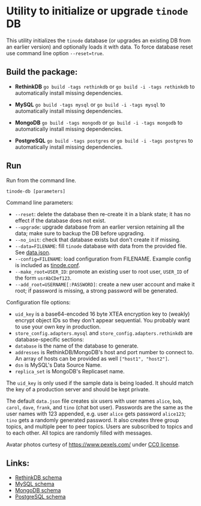 # Utility to initialize or upgrade `tinode` DB

This utility initializes the `tinode` database (or upgrades an existing DB from an earlier version) and optionally loads it with data. To force database reset use command line option `--reset=true`.

## Build the package:

 - **RethinkDB**
  `go build -tags rethinkdb` or `go build -i -tags rethinkdb` to automatically install missing dependencies.

 - **MySQL**
  `go build -tags mysql` or `go build -i -tags mysql` to automatically install missing dependencies.

 - **MongoDB**
  `go build -tags mongodb` or `go build -i -tags mongodb` to automatically install missing dependencies.

 - **PostgreSQL**
  `go build -tags postgres` or `go build -i -tags postgres` to automatically install missing dependencies.


## Run

Run from the command line.

`tinode-db [parameters]`

Command line parameters:
 - `--reset`: delete the database then re-create it in a blank state; it has no effect if the database does not exist.
 - `--upgrade`: upgrade database from an earlier version retaining all the data; make sure to backup the DB before upgrading.
 - `--no_init`: check that database exists but don't create it if missing.
 - `--data=FILENAME`: fill `tinode` database with data from the provided file. See [data.json](data.json).
 - `--config=FILENAME`: load configuration from FILENAME. Example config is included as [tinode.conf](tinode.conf).
 - `--make_root=USER_ID`: promote an existing user to root user, `USER_ID` of the form `usrAbCDef123`.
 - `--add_root=USERNAME[:PASSWORD]`: create a new user account and make it root; if password is missing, a strong password will be generated.

Configuration file options:
 - `uid_key` is a base64-encoded 16 byte XTEA encryption key to (weakly) encrypt object IDs so they don't appear sequential. You probably want to use your own key in production.
 - `store_config.adapters.mysql` and `store_config.adapters.rethinkdb` are database-specific sections:
  - `database` is the name of the database to generate.
  - `addresses` is RethinkDB/MongoDB's host and port number to connect to. An array of hosts can be provided as well `["host1", "host2"]`.
  - `dsn` is MySQL's Data Source Name.
  - `replica_set` is MongoDB's Replicaset name.

The `uid_key` is only used if the sample data is being loaded. It should match the key of a production server and should be kept private.

The default `data.json` file creates six users with user names `alice`, `bob`, `carol`, `dave`, `frank`, and `tino` (chat bot user). Passwords are the same as the user names with 123 appended, e.g. user `alice` gets password `alice123`; `tino` gets a randomly generated password. It also creates three group topics, and multiple peer to peer topics. Users are subscribed to topics and to each other. All topics are randomly filled with messages.

Avatar photos curtesy of https://www.pexels.com/ under [CC0 license](https://www.pexels.com/photo-license/).

## Links:

* [RethinkDB schema](https://github.com/tinode/chat/tree/master/server/db/rethinkdb/schema.md)
* [MySQL schema](https://github.com/tinode/chat/tree/master/server/db/mysql/schema.sql)
* [MongoDB schema](https://github.com/tinode/chat/tree/master/server/db/mongodb/schema.md)
* [PostgreSQL schema](https://github.com/tinode/chat/tree/master/server/db/postgres/schema.sql)

<!-- Auto-update: 2025-10-10T14:46:21.400328 -->
